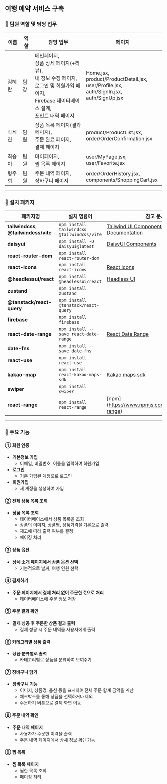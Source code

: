 ## 여행 예약 서비스 구축

### **📍 팀원 역할 및 담당 업무**

| 이름   | 역할 | 담당 업무             | 페이지             |
| ------ | ---- | --------------------- | --------------------- |
| 김혜란 | 팀장 | 메인페이지,<br/> 상품 상세 페이지(+리뷰),<br/> 내 정보 수정 페이지,<br/> 로그인 및 회원가입 페이지, <br/> Firebase 데이터베이스 설계, <br/> 포인트 내역 페이지 | Home.jsx,<br/> product/ProductDetail.jsx,<br/> user/Profile.jsx,<br/> auth/SignIn.jsx, auth/SignUp.jsx  |
| 박세진 | 팀원 | 상품 목록 페이지(결과 페이지),<br/> 주문 완료 페이지,<br/> 결제 페이지 | product/ProductList.jsx,<br/> order/OrderConfirmation.jsx  |
| 최승이 | 팀원 | 마이페이지,<br/> 찜 목록 페이지 | user/MyPage.jsx,<br/> user/Favorite.jsx  |
| 형주희 | 팀원 | 주문 내역 페이지,<br/> 장바구니 페이지 | order/OrderHistory.jsx,<br/> components/ShoppingCart.jsx |

---

### **📍 설치 패키지**

| 패키지명                       | 설치 명령어                              | 참고 문서                            |
| ----------------------------- | --------------------------------------- | ------------------------------------- |
| **tailwindcss, @tailwindcss/vite** | `npm install tailwindcss @tailwindcss/vite` | [Tailwind UI Components](https://tailwindui.com/components#product-application-ui-forms), [Tailwind Documentation](https://tailwindcss.com/docs/flex) |
| **daisyui**                    | `npm install -D daisyui@latest`              | [DaisyUI Components](https://daisyui.com/components/button/) |
| **react-router-dom**           | `npm install react-router-dom`         | |
| **react-icons**                | `npm install react-icons`                    | [React Icons](https://react-icons.github.io/react-icons/icons/bi/) |
| **@headlessui/react**          | `npm install @headlessui/react`        | [Headless UI](https://headlessui.com/) |
| **zustand**                    | `npm install zustand`                  | |
| **@tanstack/react-query**      | `npm install @tanstack/react-query`    | |
| **firebase**                   | `npm install firebase`                 | |
| **react-date-range**           | `npm install --save react-date-range`      |  [React Date Range](https://github.com/hypeserver/react-date-range) |
| **date-fns**                   | `npm install --save date-fns`              | |
| **react-use**                  | `npm install react-use`                    | |
| **kakao-map**                  | `npm install react-kakao-maps-sdk`     | [Kakao maps sdk](https://react-kakao-maps-sdk.jaeseokim.dev/docs/sample/) |
| **swiper**                     | `npm install swiper`                   | |
| **react-range**                     | `npm install react-range`                   |[npm] (https://www.npmjs.com/package/react-range) |
---

### **📍 주요 기능**

#### ① 회원 인증

- **기본정보 가입**  
  - 이메일, 비밀번호, 이름을 입력하여 회원가입
- **로그인**  
  - 기존 가입된 계정으로 로그인
- **회원가입**  
  - 새 계정을 생성하여 가입


#### ② 전체 상품 목록 조회

- **상품 목록 조회**  
  - 데이터베이스에서 상품 목록을 조회
  - 상품의 이미지, 상품명, 상품가격을 기본으로 출력
  - 재고에 따라 출력 여부를 결정
  - 페이징 처리


#### ③ 상품 옵션

- **상세 소개 페이지에서 상품 옵션 선택**  
  - 기본적으로 날짜, 여행 인원 선택


#### ④ 결제하기

- **주문 페이지에서 결제 처리 없이 주문한 것으로 처리**  
  - 데이터베이스에 주문 정보 저장


#### ⑤ 주문 결과 확인

- **결제 성공 후 주문한 상품 결과 출력**  
  - 결제 성공 시 주문 내역을 사용자에게 출력


#### ⑥ 카테고리별 상품 출력

- **상품 분류별로 출력**  
  - 카테고리별로 상품을 분류하여 보여주기


#### ⑦ 장바구니 담기

- **장바구니 기능**  
  - 이미지, 상품명, 옵션 등을 표시하여 전체 주문 합계 금액을 계산
  - 체크박스를 통해 상품을 선택하거나 제외
  - 주문하기 버튼으로 결제 화면 이동


#### ⑧ 주문 내역 확인

- **주문 내역 페이지**  
  - 사용자가 주문한 이력을 출력
  - 주문 내역 페이지에서 상세 정보 확인 가능

 
#### ⑨ 찜 목록

- **찜 목록 페이지**  
  - 찜한 목록 조회
  - 페이징 처리
